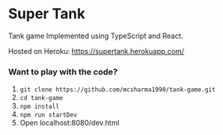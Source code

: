 # Super Tank
Tank game Implemented using TypeScript and React.

Hosted on Heroku: https://supertank.herokuapp.com/

### Want to play with the code? ###

1. `git clone https://github.com/mcsharma1990/tank-game.git`
2. `cd tank-game`
3. `npm install`
4. `npm run startDev`
5. Open localhost:8080/dev.html


